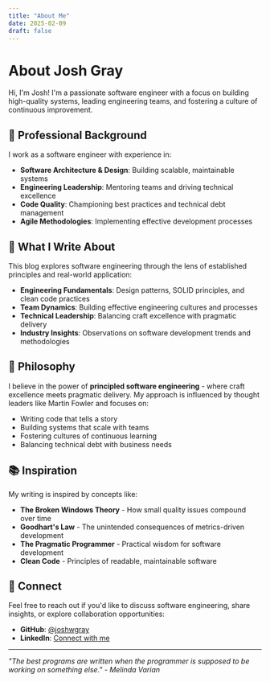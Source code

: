 ```yaml
---
title: "About Me"
date: 2025-02-09
draft: false
---
```


# About Josh Gray

Hi, I'm Josh! I'm a passionate software engineer with a focus on building high-quality systems, leading engineering teams, and fostering a culture of continuous improvement.

## 🚀 Professional Background

I work as a software engineer with experience in:

- **Software Architecture & Design**: Building scalable, maintainable systems
- **Engineering Leadership**: Mentoring teams and driving technical excellence
- **Code Quality**: Championing best practices and technical debt management
- **Agile Methodologies**: Implementing effective development processes

## 💭 What I Write About

This blog explores software engineering through the lens of established principles and real-world application:

- **Engineering Fundamentals**: Design patterns, SOLID principles, and clean code practices
- **Team Dynamics**: Building effective engineering cultures and processes
- **Technical Leadership**: Balancing craft excellence with pragmatic delivery
- **Industry Insights**: Observations on software development trends and methodologies

## 🎯 Philosophy

I believe in the power of **principled software engineering** - where craft excellence meets pragmatic delivery. My approach is influenced by thought leaders like Martin Fowler and focuses on:

- Writing code that tells a story
- Building systems that scale with teams
- Fostering cultures of continuous learning
- Balancing technical debt with business needs

## 📚 Inspiration

My writing is inspired by concepts like:

- **The Broken Windows Theory** - How small quality issues compound over time
- **Goodhart's Law** - The unintended consequences of metrics-driven development
- **The Pragmatic Programmer** - Practical wisdom for software development
- **Clean Code** - Principles of readable, maintainable software

## 🔗 Connect

Feel free to reach out if you'd like to discuss software engineering, share insights, or explore collaboration opportunities:

- **GitHub**: [@joshwgray](https://github.com/joshwgray)
- **LinkedIn**: [Connect with me](https://linkedin.com/in/joshwgray)

---

*"The best programs are written when the programmer is supposed to be working on something else." - Melinda Varian*